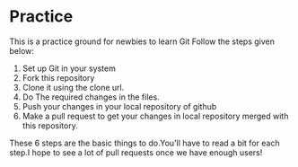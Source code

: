Practice
========

This is a practice ground for newbies to learn Git 
Follow the steps given below:

1. Set up Git in your system
2. Fork this repository
3. Clone it using the clone url.
4. Do The required changes in the files.
5. Push your changes in your local repository of github
6. Make a pull request to get your changes in local repository merged with this repository.

These 6 steps are the basic things to do.You'll have to read a bit for each step.I hope to see a lot of pull requests once we have enough users!
